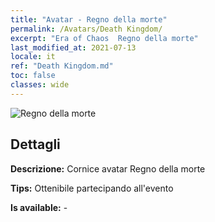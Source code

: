 ```yaml
---
title: "Avatar - Regno della morte"
permalink: /Avatars/Death Kingdom/
excerpt: "Era of Chaos  Regno della morte"
last_modified_at: 2021-07-13
locale: it
ref: "Death Kingdom.md"
toc: false
classes: wide
---
```

 ![Regno della morte](/images/a/avatarFrame_86.png)

## Dettagli

 **Descrizione:** Cornice avatar Regno della morte 

 **Tips:** Ottenibile partecipando all'evento 

 **Is available:**  - 

